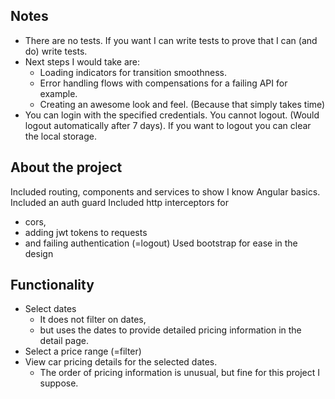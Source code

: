 ## Notes
- There are no tests. If you want I can write tests to prove that I can (and do) write tests.
- Next steps I would take are:
  - Loading indicators for transition smoothness.
  - Error handling flows with compensations for a failing API for example.
  - Creating an awesome look and feel. (Because that simply takes time)
- You can login with the specified credentials. You cannot logout. (Would logout automatically after 7 days). If you want to logout you can clear the local storage.

## About the project
Included routing, components and services to show I know Angular basics.
Included an auth guard
Included http interceptors for 
  - cors, 
  - adding jwt tokens to requests 
  - and failing authentication (=logout)
Used bootstrap for ease in the design

## Functionality
- Select dates
  - It does not filter on dates, 
  - but uses the dates to provide detailed pricing information in the detail page.
- Select a price range (=filter)
- View car pricing details for the selected dates.
  - The order of pricing information is unusual, but fine for this project I suppose.